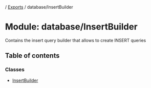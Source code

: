 [](../README.md) / [Exports](../modules.md) / database/InsertBuilder

# Module: database/InsertBuilder

Contains the insert query builder that allows to create INSERT queries

## Table of contents

### Classes

- [InsertBuilder](../classes/database_insertbuilder.insertbuilder.md)
